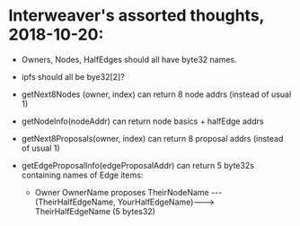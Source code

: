 # Interweaver's assorted thoughts, 2018-10-20:

- Owners, Nodes, HalfEdges should all have byte32 names.
- ipfs should all be bye32[2]?

- getNext8Nodes (owner, index) can return 8 node addrs (instead of usual 1)
- getNodeInfo(nodeAddr) can return node basics + halfEdge addrs

- getNext8Proposals(owner, index) can return 8 proposal addrs (instead of usual 1)
- getEdgeProposalInfo(edgeProposalAddr) can return 5 byte32s containing names of Edge items:
  - Owner OwnerName proposes TheirNodeName ---(TheirHalfEdgeName, YourHalfEdgeName)---> TheirHalfEdgeName (5 bytes32)
